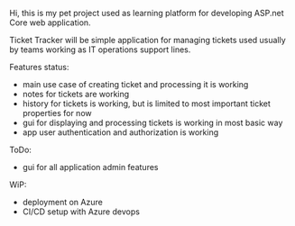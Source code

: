 Hi, this is my pet project used as learning platform for developing ASP.net Core web application.

Ticket Tracker will be simple application for managing tickets used usually by teams working as IT operations support lines.

Features status:
- main use case of creating ticket and processing it is working
- notes for tickets are working
- history for tickets is working, but is limited to most important ticket properties for now
- gui for displaying and processing tickets is working in most basic way
- app user authentication and authorization is working

ToDo:
- gui for all application admin features

WiP:
- deployment on Azure
- CI/CD setup with Azure devops
